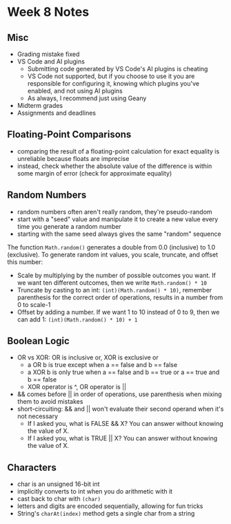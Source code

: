 # Week 8 Notes

## Misc

- Grading mistake fixed
- VS Code and AI plugins
    - Submitting code generated by VS Code's AI plugins is cheating
    - VS Code not supported, but if you choose to use it you are responsible
      for configuring it, knowing which plugins you've enabled, and not using AI
      plugins
    - As always, I recommend just using Geany
- Midterm grades
- Assignments and deadlines

## Floating-Point Comparisons

- comparing the result of a floating-point calculation for exact equality
  is unreliable because floats are imprecise
- instead, check whether the absolute value of the difference is within some
  margin of error (check for approximate equality)

## Random Numbers

- random numbers often aren't really random, they're pseudo-random
- start with a "seed" value and manipulate it to create a new value every time
  you generate a random number
- starting with the same seed always gives the same "random" sequence

The function `Math.random()` generates a double from 0.0 (inclusive) to 1.0 (exclusive).
To generate random int values, you scale, truncate, and offset this number:

- Scale by multiplying by the number of possible outcomes you want. If we want ten
  different outcomes, then we write `Math.random() * 10`
- Truncate by casting to an int: `(int)(Math.random() * 10)`, remember parenthesis for
  the correct order of operations, results in a number from 0 to scale-1
- Offset by adding a number. If we want 1 to 10 instead of 0 to 9, then we can add 1:
  `(int)(Math.random() * 10) + 1`

## Boolean Logic

- OR vs XOR: OR is inclusive or, XOR is exclusive or
  - a OR b is true except when a == false and b == false
  - a XOR b is only true when a == false and b == true or a == true and b == false
  - XOR operator is ^, OR operator is ||
- && comes before || in order of operations, use parenthesis when mixing them to avoid mistakes
- short-circuiting: && and || won't evaluate their second operand when it's not necessary
  - If I asked you, what is FALSE && X? You can answer without knowing the value of X.
  - If I asked you, what is TRUE || X? You can answer without knowing the value of X.

## Characters

- char is an unsigned 16-bit int
- implicitly converts to int when you do arithmetic with it
- cast back to char with `(char)`
- letters and digits are encoded sequentially, allowing for fun tricks
- String's `charAt(index)` method gets a single char from a string



